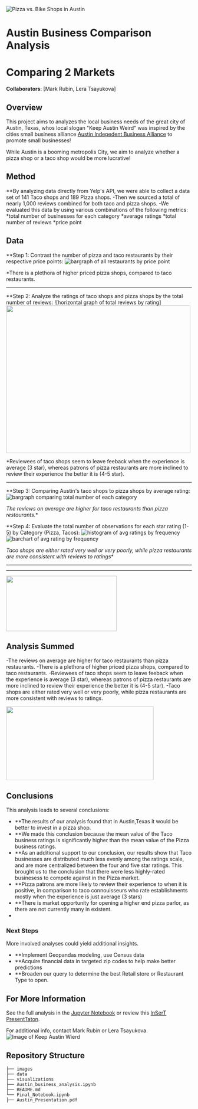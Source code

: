 ![Pizza vs. Bike Shops in Austin](https://upload.wikimedia.org/wikipedia/commons/a/a5/Austin_Evening.jpg)

# Austin Business Comparison Analysis
# Comparing 2 Markets

**Collaborators**: [Mark Rubin, Lera Tsayukova]

## Overview


This project aims to analyzes the local business needs of the great city of Austin, Texas, whos local slogan "Keep Austin Weird" was inspired by
the cities small business alliance [Austin Indepedent Business Alliance](https://ibuyaustin.com) to promote small businesses!

While Austin is a booming metropolis City, we aim to analyze whether a pizza shop or a taco shop would be more lucrative!

## Method

**By analyzing data directly from Yelp's API, we were able to collect a data set of 141 Taco shops and 189 Pizza shops.
-Then we sourced a total of nearly 1,000 reviews combined for both taco and pizza shops.
-We evaluated this data by using various combinations of the following metrics: 
        *total number of businesses for each category
        *average ratings
        *total number of reviews
        *price point
        

## Data 


 
**Step 1: Contrast the number of pizza and taco restaurants by their respective price points:
        ![bargraph of all restaurants by price point](https://github.com/tsayula/Bikes_Repo/blob/main/visualizations/pizza_tacos_price.png?raw=true)
       
*There is a plethora of higher priced pizza shops, compared to taco restaurants.
________________________________________________
**Step 2: Analyze the ratings of taco shops and pizza shops by the total number of reviews:
        ![horizontal graph of total reviews by rating]<img src="https://github.com/tsayula/Bikes_Repo/blob/main/visualizations/Biz_Rev_Counts_By_Rating.png?raw=true" width="500" height="400">        
       
*Reviewees of taco shops seem to leave feeback when the experience is average (3 star), whereas patrons of pizza restaurants are more inclined to review
their experience the better it is (4-5 star).
________________________________________________
**Step 3: Comparing Austin's taco shops to pizza shops by average rating:   
![bargraph comparing total number of each category](https://github.com/tsayula/Bikes_Repo/blob/main/visualizations/Avg_Rtng_by_Category.png?raw=true)

*The reviews on average are higher for taco restaurants than pizza restaurants.**


**Step 4: Evaluate the total number of observations for each star rating (1-5) by Category (Pizza, Tacos):
        ![histogram of avg ratings by frequency](https://github.com/tsayula/Bikes_Repo/blob/main/visualizations/histogram_ratings.png?raw=true)
        ![barchart of avg rating by frequency](https://github.com/tsayula/Bikes_Repo/blob/main/visualizations/Num_Of_Biz_By_Rating.png?raw=true) 
    
*Taco shops are either rated very well or very poorly, while pizza restaurants are more consistent with reviews to ratings**

________________________________________________
________________________________________________


<img src="http://www.austinbike.com/images/sliders/one.jpg" width="300" height="150">

## Analysis Summed

-The reviews on average are higher for taco restaurants than pizza restaurants.
-There is a plethora of higher priced pizza shops, compared to taco restaurants.
-Reviewees of taco shops seem to leave feeback when the experience is average (3 star), whereas patrons of pizza restaurants are more inclined to review
their experience the better it is (4-5 star).
-Taco shops are either rated very well or very poorly, while pizza restaurants are more consistent with reviews to ratings.

<img src="https://3vi9mx40b3afabx1fqvvhk9e-wpengine.netdna-ssl.com/wp-content/uploads/2020/07/40-North-nor-cal-horizontal.jpg" width="400" height="200">


## Conclusions

This analysis leads to several conclusions:

- **The results of our analysis found that in Austin,Texas it would be better to invest in a pizza shop. 
- **We made this conclusion because the mean value of the Taco business ratings is significantly higher than the mean value of the Pizza business ratings.
- **As an additional support to our conclusion, our results show that Taco businesses are distributed much less evenly among the ratings scale, and are more centralized between the four and five star ratings. This brought us to the conclusion that there were less highly-rated businesess to compete against in the Pizza market. 
- **Pizza patrons are more likely to review their experience to when it is positive, in comparison to taco connouisseurs who rate establishments mostly when the experience is just average (3 stars)
- **There is market opportunity for opening a higher end pizza parlor, as there are not currently many in existent.
- 
### Next Steps

More involved analyses could yield additional insights.
- **Implement Geopandas modeling, use Census data 
- **Acquire financial data in targeted zip codes to help make better predictions
- **Broaden our query to determine the best Retail store or Restaurant Type to open. 


## For More Information

See the full analysis in the [Jupyter Notebook](./Final_Notebook.ipynb) or review this [InSerT PresentTaton](./HEYinsertMEhere.pdf).

For additional info, contact Mark Rubin or Lera Tsayukova.
![Image of Keep Austin Wierd](https://res.cloudinary.com/culturemap-com/image/upload/ar_4:3,c_fill,g_faces:center,w_980/v1521047613/photos/28712_original.jpg)

## Repository Structure

```
├── images
├── data
├── visualizations
├── Austin_business_analysis.ipynb
├── README.md
└── Final_Notebook.ipynb
├── Austin_Presentation.pdf
```
